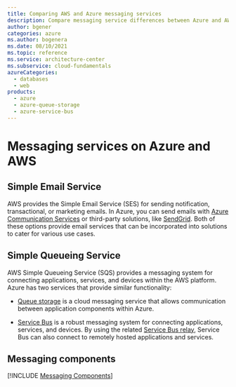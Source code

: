 ```yaml
---
title: Comparing AWS and Azure messaging services
description: Compare messaging service differences between Azure and AWS. Know Azure equivalents for Simple Email Service, Simple Queueing Service, and messaging components.
author: bgener
categories: azure
ms.author: bogenera
ms.date: 08/10/2021
ms.topic: reference
ms.service: architecture-center
ms.subservice: cloud-fundamentals
azureCategories:
  - databases
  - web
products:
  - azure
  - azure-queue-storage
  - azure-service-bus
---
```


# Messaging services on Azure and AWS

## Simple Email Service

AWS provides the Simple Email Service (SES) for sending notification, transactional, or marketing emails. In Azure, you can send emails with [Azure Communication Services](https://azure.microsoft.com/products/communication-services) or third-party solutions, like [SendGrid](https://sendgrid.com/partners/azure). Both of these options provide email services that can be incorporated into solutions to cater for various use cases.

## Simple Queueing Service

AWS Simple Queueing Service (SQS) provides a messaging system for connecting applications, services, and devices within the AWS platform. Azure has two services that provide similar functionality:

- [Queue storage](/azure/storage/queues/storage-nodejs-how-to-use-queues) is a cloud messaging service that allows communication between application components within Azure.

- [Service Bus](https://azure.microsoft.com/services/service-bus) is a robust messaging system for connecting applications, services, and devices. By using the related [Service Bus relay](/azure/service-bus-relay/relay-what-is-it), Service Bus can also connect to remotely hosted applications and services.

## Messaging components

[!INCLUDE [Messaging Components](../../includes/aws/messaging.md)]
